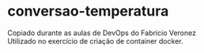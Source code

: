 # conversao-temperatura
Copiado durante as aulas de DevOps do Fabricio Veronez<br>
Utilizado no exercício de criação de container docker.
